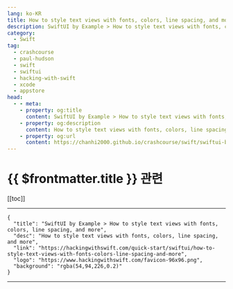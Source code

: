 ```yaml
---
lang: ko-KR
title: How to style text views with fonts, colors, line spacing, and more
description: SwiftUI by Example > How to style text views with fonts, colors, line spacing, and more
category:
  - Swift
tag: 
  - crashcourse
  - paul-hudson
  - swift
  - swiftui
  - hacking-with-swift
  - xcode
  - appstore
head:
  - - meta:
    - property: og:title
      content: SwiftUI by Example > How to style text views with fonts, colors, line spacing, and more
    - property: og:description
      content: How to style text views with fonts, colors, line spacing, and more
    - property: og:url
      content: https://chanhi2000.github.io/crashcourse/swift/swiftui-by-example/02-working-with-static-text/how-to-style-text-views-with-fonts-colors-line-spacing-and-more.html
---
```


# {{ $frontmatter.title }} 관련

[[toc]]

---

```component VPCard
{
  "title": "SwiftUI by Example > How to style text views with fonts, colors, line spacing, and more",
  "desc": "How to style text views with fonts, colors, line spacing, and more",
  "link": "https://hackingwithswift.com/quick-start/swiftui/how-to-style-text-views-with-fonts-colors-line-spacing-and-more",
  "logo": "https://www.hackingwithswift.com/favicon-96x96.png",
  "background": "rgba(54,94,226,0.2)"
}
```

---

<TagLinks />